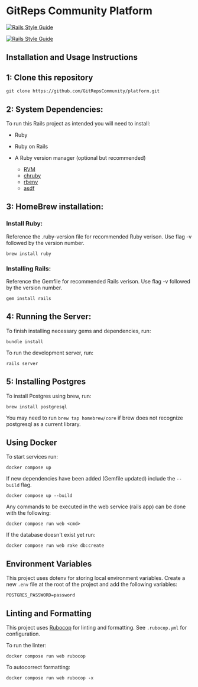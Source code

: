 # GitReps Community Platform

[![Rails Style Guide](https://img.shields.io/badge/code_style-rubocop-brightgreen.svg)](https://github.com/rubocop/rubocop-rails)

[![Rails Style Guide](https://img.shields.io/badge/code_style-community-brightgreen.svg)](https://rails.rubystyle.guide)


## Installation and Usage Instructions

## 1: Clone this repository

```
git clone https://github.com/GitRepsCommunity/platform.git
```

## 2: System Dependencies:
To run this Rails project as intended you will need to install:
- Ruby
- Ruby on Rails
- A Ruby version manager (optional but recommended)

   - [RVM](https://rvm.io/)
   - [chruby](https://github.com/postmodern/chruby)
   - [rbenv](https://github.com/rbenv/rbenv)
   - [asdf](https://asdf-vm.com/)

## 3: HomeBrew installation:

### Install Ruby:

Reference the .ruby-version file for recommended Ruby verison. Use flag -v followed by the version number.
```
brew install ruby
```


### Installing Rails:
Reference the Gemfile for recommended Rails verison. Use flag -v followed by the version number.
```
gem install rails
```

## 4: Running the Server:
To finish installing necessary gems and dependencies, run:
```
bundle install
```

To run the development server, run:
```
rails server
```

## 5: Installing Postgres
To install Postgres using brew, run:
```
brew install postgresql
```
You may need to run ```brew tap homebrew/core``` if brew does not recognize postgresql as a current library.


## Using Docker

To start services run:
```
docker compose up
```

If new dependencies have been added (Gemfile updated) include the `--build` flag.
```
docker compose up --build
```

Any commands to be executed in the web service (rails app)
can be done with the following:
```
docker compose run web <cmd>
```

If the database doesn't exist yet run:
```
docker compose run web rake db:create
```


## Environment Variables
This project uses dotenv for storing local environment variables.
Create a new `.env` file at the root of the project and add the following variables:

```
POSTGRES_PASSWORD=password
```

## Linting and Formatting
This project uses [Rubocop](https://rubocop.org/) for linting and formatting.
See `.rubocop.yml` for configuration.

To run the linter:
```
docker compose run web rubocop
```

To autocorrect formatting:
```
docker compose run web rubocop -x
```